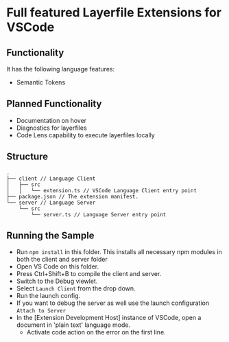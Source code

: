 # Full featured Layerfile Extensions for VSCode


## Functionality
It has the following language features:
- Semantic Tokens

## Planned Functionality
- Documentation on hover
- Diagnostics for layerfiles
- Code Lens capability to execute layerfiles locally


## Structure
```
.
├── client // Language Client
│   ├── src
│   │   └── extension.ts // VSCode Language Client entry point
├── package.json // The extension manifest.
└── server // Language Server
    └── src
        └── server.ts // Language Server entry point
```

## Running the Sample

- Run `npm install` in this folder. This installs all necessary npm modules in both the client and server folder
- Open VS Code on this folder.
- Press Ctrl+Shift+B to compile the client and server.
- Switch to the Debug viewlet.
- Select `Launch Client` from the drop down.
- Run the launch config.
- If you want to debug the server as well use the launch configuration `Attach to Server`
- In the [Extension Development Host] instance of VSCode, open a document in 'plain text' language mode.
  - Activate code action on the error on the first line.